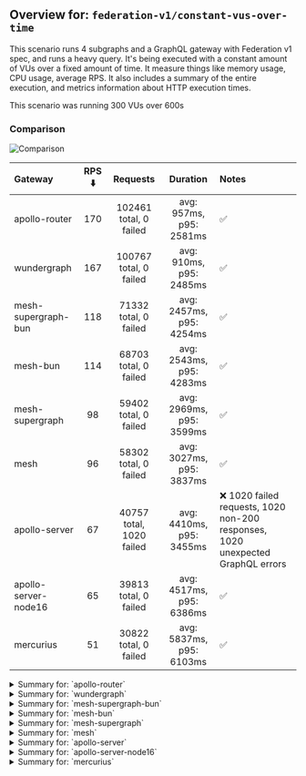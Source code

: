 ## Overview for: `federation-v1/constant-vus-over-time`


This scenario runs 4 subgraphs and a GraphQL gateway with Federation v1 spec, and runs a heavy query. It's being executed with a constant amount of VUs over a fixed amount of time. It measure things like memory usage, CPU usage, average RPS. It also includes a summary of the entire execution, and metrics information about HTTP execution times.


This scenario was running 300 VUs over 600s


### Comparison


<img src="https://imagedelivery.net/KYe9TScr4TldYHA48pczVg/e5e3bab5-94ac-4fb0-5c91-59d670f86000/public" alt="Comparison" />


| Gateway              | RPS ⬇️ |         Requests         |         Duration         | Notes                                                                          |
| :------------------- | :----: | :----------------------: | :----------------------: | :----------------------------------------------------------------------------- |
| apollo-router        |  170   |  102461 total, 0 failed  | avg: 957ms, p95: 2581ms  | ✅                                                                              |
| wundergraph          |  167   |  100767 total, 0 failed  | avg: 910ms, p95: 2485ms  | ✅                                                                              |
| mesh-supergraph-bun  |  118   |  71332 total, 0 failed   | avg: 2457ms, p95: 4254ms | ✅                                                                              |
| mesh-bun             |  114   |  68703 total, 0 failed   | avg: 2543ms, p95: 4283ms | ✅                                                                              |
| mesh-supergraph      |   98   |  59402 total, 0 failed   | avg: 2969ms, p95: 3599ms | ✅                                                                              |
| mesh                 |   96   |  58302 total, 0 failed   | avg: 3027ms, p95: 3837ms | ✅                                                                              |
| apollo-server        |   67   | 40757 total, 1020 failed | avg: 4410ms, p95: 3455ms | ❌ 1020 failed requests, 1020 non-200 responses, 1020 unexpected GraphQL errors |
| apollo-server-node16 |   65   |  39813 total, 0 failed   | avg: 4517ms, p95: 6386ms | ✅                                                                              |
| mercurius            |   51   |  30822 total, 0 failed   | avg: 5837ms, p95: 6103ms | ✅                                                                              |



<details>
  <summary>Summary for: `apollo-router`</summary>

  **K6 Output**




```
     ✓ response code was 200
     ✓ no graphql errors
     ✓ valid response structure

     checks.........................: 100.00% ✓ 307383     ✗ 0     
     data_received..................: 9.0 GB  15 MB/s
     data_sent......................: 122 MB  202 kB/s
     http_req_blocked...............: avg=1.27ms   min=1.74µs  med=4.3µs    max=3.51s  p(90)=6.63µs  p(95)=7.53µs 
     http_req_connecting............: avg=885.77µs min=0s      med=0s       max=3.51s  p(90)=0s      p(95)=0s     
     http_req_duration..............: avg=957.21ms min=10.9ms  med=719.85ms max=8.9s   p(90)=2.08s   p(95)=2.58s  
       { expected_response:true }...: avg=957.21ms min=10.9ms  med=719.85ms max=8.9s   p(90)=2.08s   p(95)=2.58s  
     http_req_failed................: 0.00%   ✓ 0          ✗ 102461
     http_req_receiving.............: avg=387.7ms  min=22.63µs med=91.18µs  max=8.64s  p(90)=1.45s   p(95)=2.03s  
     http_req_sending...............: avg=22.84ms  min=7.49µs  med=21.21µs  max=4.91s  p(90)=51.14µs p(95)=10.49ms
     http_req_tls_handshaking.......: avg=0s       min=0s      med=0s       max=0s     p(90)=0s      p(95)=0s     
     http_req_waiting...............: avg=546.66ms min=9.24ms  med=510.11ms max=2.55s  p(90)=970.3ms p(95)=1.14s  
     http_reqs......................: 102461  170.505144/s
     iteration_duration.............: avg=1.74s    min=23.97ms med=1.41s    max=13.25s p(90)=3.68s   p(95)=4.5s   
     iterations.....................: 102461  170.505144/s
     vus............................: 300     min=300      max=300 
     vus_max........................: 300     min=300      max=300 
```


**Performance Overview**


<img src="https://imagedelivery.net/KYe9TScr4TldYHA48pczVg/dbd85eac-e8c4-4821-41fe-cac9f1821e00/public" alt="Performance Overview" />


**Subgraphs Overview**


<img src="https://imagedelivery.net/KYe9TScr4TldYHA48pczVg/fc412d31-160c-4100-5813-11ec1b288e00/public" alt="Subgraphs Overview" />


**HTTP Overview**


<img src="https://imagedelivery.net/KYe9TScr4TldYHA48pczVg/797f5da1-a0d0-49a7-7e4e-c41408e47300/public" alt="HTTP Overview" />


  </details>

<details>
  <summary>Summary for: `wundergraph`</summary>

  **K6 Output**




```
     ✓ response code was 200
     ✓ no graphql errors
     ✓ valid response structure

     checks.........................: 100.00% ✓ 302301     ✗ 0     
     data_received..................: 8.8 GB  15 MB/s
     data_sent......................: 120 MB  199 kB/s
     http_req_blocked...............: avg=2.02ms   min=1.37µs  med=3.48µs   max=3.36s  p(90)=5.35µs  p(95)=6.52µs
     http_req_connecting............: avg=1.61ms   min=0s      med=0s       max=3.36s  p(90)=0s      p(95)=0s    
     http_req_duration..............: avg=909.81ms min=9.14ms  med=723.57ms max=6.75s  p(90)=1.97s   p(95)=2.48s 
       { expected_response:true }...: avg=909.81ms min=9.14ms  med=723.57ms max=6.75s  p(90)=1.97s   p(95)=2.48s 
     http_req_failed................: 0.00%   ✓ 0          ✗ 100767
     http_req_receiving.............: avg=341.99ms min=22.2µs  med=82.16µs  max=6.51s  p(90)=1.34s   p(95)=1.96s 
     http_req_sending...............: avg=24.11ms  min=7.46µs  med=15.28µs  max=4.82s  p(90)=41.36µs p(95)=2.29ms
     http_req_tls_handshaking.......: avg=0s       min=0s      med=0s       max=0s     p(90)=0s      p(95)=0s    
     http_req_waiting...............: avg=543.7ms  min=8.84ms  med=502.99ms max=3.72s  p(90)=1s      p(95)=1.17s 
     http_reqs......................: 100767  167.717847/s
     iteration_duration.............: avg=1.77s    min=20.75ms med=1.46s    max=12.35s p(90)=3.71s   p(95)=4.48s 
     iterations.....................: 100767  167.717847/s
     vus............................: 300     min=300      max=300 
     vus_max........................: 300     min=300      max=300 
```


**Performance Overview**


<img src="https://imagedelivery.net/KYe9TScr4TldYHA48pczVg/9f153270-e1f9-4197-25b8-c1850c2c3600/public" alt="Performance Overview" />


**Subgraphs Overview**


<img src="https://imagedelivery.net/KYe9TScr4TldYHA48pczVg/0ebf840e-d36a-4c74-fa07-ce8ba33ecc00/public" alt="Subgraphs Overview" />


**HTTP Overview**


<img src="https://imagedelivery.net/KYe9TScr4TldYHA48pczVg/96e23b5e-0f58-4595-f512-a5fc04f37b00/public" alt="HTTP Overview" />


  </details>

<details>
  <summary>Summary for: `mesh-supergraph-bun`</summary>

  **K6 Output**




```
     ✓ response code was 200
     ✓ no graphql errors
     ✓ valid response structure

     checks.........................: 100.00% ✓ 213996     ✗ 0    
     data_received..................: 6.3 GB  10 MB/s
     data_sent......................: 85 MB   141 kB/s
     http_req_blocked...............: avg=58.4µs  min=1.36µs   med=3.11µs  max=223.42ms p(90)=5.19µs p(95)=6.27µs  
     http_req_connecting............: avg=27.13µs min=0s       med=0s      max=19.64ms  p(90)=0s     p(95)=0s      
     http_req_duration..............: avg=2.45s   min=156.02ms med=2.17s   max=5.14s    p(90)=4.03s  p(95)=4.25s   
       { expected_response:true }...: avg=2.45s   min=156.02ms med=2.17s   max=5.14s    p(90)=4.03s  p(95)=4.25s   
     http_req_failed................: 0.00%   ✓ 0          ✗ 71332
     http_req_receiving.............: avg=16.91ms min=25.35µs  med=68.54µs max=1.73s    p(90)=2.47ms p(95)=98.02ms 
     http_req_sending...............: avg=1.5ms   min=7.75µs   med=14.17µs max=654.83ms p(90)=33.7µs p(95)=142.73µs
     http_req_tls_handshaking.......: avg=0s      min=0s       med=0s      max=0s       p(90)=0s     p(95)=0s      
     http_req_waiting...............: avg=2.43s   min=155.91ms med=2.16s   max=4.91s    p(90)=4.02s  p(95)=4.24s   
     http_reqs......................: 71332   118.597664/s
     iteration_duration.............: avg=2.52s   min=165.27ms med=2.22s   max=5.28s    p(90)=4.12s  p(95)=4.36s   
     iterations.....................: 71332   118.597664/s
     vus............................: 115     min=115      max=300
     vus_max........................: 300     min=300      max=300
```


**Performance Overview**


<img src="https://imagedelivery.net/KYe9TScr4TldYHA48pczVg/1ad91dd5-4560-43ad-b753-b25765ef3500/public" alt="Performance Overview" />


**Subgraphs Overview**


<img src="https://imagedelivery.net/KYe9TScr4TldYHA48pczVg/6a3df595-dff5-4436-871a-7883862e5900/public" alt="Subgraphs Overview" />


**HTTP Overview**


<img src="https://imagedelivery.net/KYe9TScr4TldYHA48pczVg/b3f10d8f-9d31-48f5-9658-657f1f9ada00/public" alt="HTTP Overview" />


  </details>

<details>
  <summary>Summary for: `mesh-bun`</summary>

  **K6 Output**




```
     ✓ response code was 200
     ✓ no graphql errors
     ✓ valid response structure

     checks.........................: 100.00% ✓ 206109     ✗ 0    
     data_received..................: 6.0 GB  10 MB/s
     data_sent......................: 82 MB   136 kB/s
     http_req_blocked...............: avg=47.79µs min=1.14µs   med=2.82µs  max=311.97ms p(90)=4.57µs  p(95)=5.49µs  
     http_req_connecting............: avg=18.77µs min=0s       med=0s      max=33.07ms  p(90)=0s      p(95)=0s      
     http_req_duration..............: avg=2.54s   min=305.63ms med=2.18s   max=5.22s    p(90)=4.09s   p(95)=4.28s   
       { expected_response:true }...: avg=2.54s   min=305.63ms med=2.18s   max=5.22s    p(90)=4.09s   p(95)=4.28s   
     http_req_failed................: 0.00%   ✓ 0          ✗ 68703
     http_req_receiving.............: avg=24.56ms min=27.16µs  med=63.01µs max=1.52s    p(90)=17.6ms  p(95)=184.35ms
     http_req_sending...............: avg=1.94ms  min=6.78µs   med=13.36µs max=1.04s    p(90)=29.76µs p(95)=141.75µs
     http_req_tls_handshaking.......: avg=0s      min=0s       med=0s      max=0s       p(90)=0s      p(95)=0s      
     http_req_waiting...............: avg=2.51s   min=302.96ms med=2.16s   max=5.21s    p(90)=4.08s   p(95)=4.26s   
     http_reqs......................: 68703   114.133969/s
     iteration_duration.............: avg=2.62s   min=324.4ms  med=2.24s   max=5.54s    p(90)=4.19s   p(95)=4.39s   
     iterations.....................: 68703   114.133969/s
     vus............................: 22      min=22       max=300
     vus_max........................: 300     min=300      max=300
```


**Performance Overview**


<img src="https://imagedelivery.net/KYe9TScr4TldYHA48pczVg/78f7fe49-2230-4280-1742-7137aa529c00/public" alt="Performance Overview" />


**Subgraphs Overview**


<img src="https://imagedelivery.net/KYe9TScr4TldYHA48pczVg/4ba5f20f-f710-49c1-01ad-73f360508200/public" alt="Subgraphs Overview" />


**HTTP Overview**


<img src="https://imagedelivery.net/KYe9TScr4TldYHA48pczVg/586d4a80-962e-4dd2-7a8d-701bdebc5200/public" alt="HTTP Overview" />


  </details>

<details>
  <summary>Summary for: `mesh-supergraph`</summary>

  **K6 Output**




```
     ✓ response code was 200
     ✓ no graphql errors
     ✓ valid response structure

     checks.........................: 100.00% ✓ 178206    ✗ 0    
     data_received..................: 5.2 GB  8.7 MB/s
     data_sent......................: 71 MB   117 kB/s
     http_req_blocked...............: avg=75.7µs  min=1.39µs  med=4.21µs  max=271.87ms p(90)=6.52µs  p(95)=7.55µs  
     http_req_connecting............: avg=54.69µs min=0s      med=0s      max=27.18ms  p(90)=0s      p(95)=0s      
     http_req_duration..............: avg=2.96s   min=1.51s   med=2.94s   max=7.96s    p(90)=3.43s   p(95)=3.59s   
       { expected_response:true }...: avg=2.96s   min=1.51s   med=2.94s   max=7.96s    p(90)=3.43s   p(95)=3.59s   
     http_req_failed................: 0.00%   ✓ 0         ✗ 59402
     http_req_receiving.............: avg=10.47ms min=32.23µs med=84.46µs max=1.14s    p(90)=6.27ms  p(95)=40.86ms 
     http_req_sending...............: avg=1.1ms   min=8.05µs  med=19.78µs max=893.03ms p(90)=38.63µs p(95)=134.25µs
     http_req_tls_handshaking.......: avg=0s      min=0s      med=0s      max=0s       p(90)=0s      p(95)=0s      
     http_req_waiting...............: avg=2.95s   min=1.51s   med=2.93s   max=7.96s    p(90)=3.42s   p(95)=3.57s   
     http_reqs......................: 59402   98.647898/s
     iteration_duration.............: avg=3.03s   min=1.53s   med=3s      max=7.98s    p(90)=3.53s   p(95)=3.71s   
     iterations.....................: 59402   98.647898/s
     vus............................: 128     min=128     max=300
     vus_max........................: 300     min=300     max=300
```


**Performance Overview**


<img src="https://imagedelivery.net/KYe9TScr4TldYHA48pczVg/e306bf2b-9712-4c65-4f3a-c4d61381bf00/public" alt="Performance Overview" />


**Subgraphs Overview**


<img src="https://imagedelivery.net/KYe9TScr4TldYHA48pczVg/db72b0fe-4a7b-4f41-5523-0481651fda00/public" alt="Subgraphs Overview" />


**HTTP Overview**


<img src="https://imagedelivery.net/KYe9TScr4TldYHA48pczVg/f73c8476-7350-4c11-df5e-d49f060d4c00/public" alt="HTTP Overview" />


  </details>

<details>
  <summary>Summary for: `mesh`</summary>

  **K6 Output**




```
     ✓ response code was 200
     ✓ no graphql errors
     ✓ valid response structure

     checks.........................: 100.00% ✓ 174906    ✗ 0    
     data_received..................: 5.1 GB  8.5 MB/s
     data_sent......................: 69 MB   115 kB/s
     http_req_blocked...............: avg=112.2µs min=1.3µs   med=3.5µs   max=346.38ms p(90)=5.49µs  p(95)=6.45µs  
     http_req_connecting............: avg=72.15µs min=0s      med=0s      max=63.83ms  p(90)=0s      p(95)=0s      
     http_req_duration..............: avg=3.02s   min=1.31s   med=3.03s   max=7.74s    p(90)=3.65s   p(95)=3.83s   
       { expected_response:true }...: avg=3.02s   min=1.31s   med=3.03s   max=7.74s    p(90)=3.65s   p(95)=3.83s   
     http_req_failed................: 0.00%   ✓ 0         ✗ 58302
     http_req_receiving.............: avg=8.84ms  min=31.63µs med=73.4µs  max=820.59ms p(90)=4.5ms   p(95)=29.37ms 
     http_req_sending...............: avg=1.02ms  min=7.48µs  med=15.73µs max=628.4ms  p(90)=33.36µs p(95)=117.37µs
     http_req_tls_handshaking.......: avg=0s      min=0s      med=0s      max=0s       p(90)=0s      p(95)=0s      
     http_req_waiting...............: avg=3.01s   min=1.31s   med=3.02s   max=7.74s    p(90)=3.64s   p(95)=3.82s   
     http_reqs......................: 58302   96.824932/s
     iteration_duration.............: avg=3.09s   min=1.35s   med=3.09s   max=7.75s    p(90)=3.74s   p(95)=3.92s   
     iterations.....................: 58302   96.824932/s
     vus............................: 85      min=85      max=300
     vus_max........................: 300     min=300     max=300
```


**Performance Overview**


<img src="https://imagedelivery.net/KYe9TScr4TldYHA48pczVg/f587e105-2371-45dd-6ca3-73bd682dc800/public" alt="Performance Overview" />


**Subgraphs Overview**


<img src="https://imagedelivery.net/KYe9TScr4TldYHA48pczVg/801820b7-294b-468e-6638-3d227fabfd00/public" alt="Subgraphs Overview" />


**HTTP Overview**


<img src="https://imagedelivery.net/KYe9TScr4TldYHA48pczVg/4befed95-aa9c-43cb-90fe-0cf65d1d5300/public" alt="HTTP Overview" />


  </details>

<details>
  <summary>Summary for: `apollo-server`</summary>

  **K6 Output**




```
     ✗ response code was 200
      ↳  97% — ✓ 39737 / ✗ 1020
     ✗ no graphql errors
      ↳  97% — ✓ 39737 / ✗ 1020
     ✓ valid response structure

     checks.........................: 98.31% ✓ 119211    ✗ 2040 
     data_received..................: 3.5 GB 5.8 MB/s
     data_sent......................: 48 MB  80 kB/s
     http_req_blocked...............: avg=320.13µs min=1.27µs   med=3.11µs  max=165.49ms p(90)=5.24µs   p(95)=8.36µs  
     http_req_connecting............: avg=301.54µs min=0s       med=0s      max=156.87ms p(90)=0s       p(95)=0s      
     http_req_duration..............: avg=4.41s    min=218.18ms med=2.95s   max=1m0s     p(90)=3.26s    p(95)=3.45s   
       { expected_response:true }...: avg=2.98s    min=218.18ms med=2.94s   max=59.28s   p(90)=3.16s    p(95)=3.36s   
     http_req_failed................: 2.50%  ✓ 1020      ✗ 39737
     http_req_receiving.............: avg=197.49µs min=0s       med=92.71µs max=269.97ms p(90)=135.61µs p(95)=172.02µs
     http_req_sending...............: avg=112.33µs min=7.98µs   med=15.69µs max=143.24ms p(90)=30.55µs  p(95)=47.04µs 
     http_req_tls_handshaking.......: avg=0s       min=0s       med=0s      max=0s       p(90)=0s       p(95)=0s      
     http_req_waiting...............: avg=4.4s     min=218.05ms med=2.95s   max=1m0s     p(90)=3.26s    p(95)=3.45s   
     http_reqs......................: 40757  67.662236/s
     iteration_duration.............: avg=4.42s    min=230.16ms med=2.96s   max=1m0s     p(90)=3.27s    p(95)=3.46s   
     iterations.....................: 40757  67.662236/s
     vus............................: 60     min=60      max=300
     vus_max........................: 300    min=300     max=300
```


**Performance Overview**


<img src="https://imagedelivery.net/KYe9TScr4TldYHA48pczVg/ea7f2cdc-c2b2-4b1c-de5f-b3f586472400/public" alt="Performance Overview" />


**Subgraphs Overview**


<img src="https://imagedelivery.net/KYe9TScr4TldYHA48pczVg/85f7aa18-f111-48ca-f8b5-5f4685624c00/public" alt="Subgraphs Overview" />


**HTTP Overview**


<img src="https://imagedelivery.net/KYe9TScr4TldYHA48pczVg/fe11d54f-c54e-47a2-839d-15c48f715300/public" alt="HTTP Overview" />


  </details>

<details>
  <summary>Summary for: `apollo-server-node16`</summary>

  **K6 Output**




```
     ✓ response code was 200
     ✓ no graphql errors
     ✓ valid response structure

     checks.........................: 100.00% ✓ 119439    ✗ 0    
     data_received..................: 3.5 GB  5.8 MB/s
     data_sent......................: 47 MB   78 kB/s
     http_req_blocked...............: avg=37.03µs  min=1.28µs   med=2.87µs  max=37.82ms  p(90)=4.7µs    p(95)=5.64µs  
     http_req_connecting............: avg=30.77µs  min=0s       med=0s      max=22.36ms  p(90)=0s       p(95)=0s      
     http_req_duration..............: avg=4.51s    min=351.91ms med=4.26s   max=9.97s    p(90)=5.94s    p(95)=6.38s   
       { expected_response:true }...: avg=4.51s    min=351.91ms med=4.26s   max=9.97s    p(90)=5.94s    p(95)=6.38s   
     http_req_failed................: 0.00%   ✓ 0         ✗ 39813
     http_req_receiving.............: avg=1.69ms   min=35.64µs  med=88.38µs max=785.06ms p(90)=162.63µs p(95)=614.41µs
     http_req_sending...............: avg=197.33µs min=7.8µs    med=14.47µs max=641.12ms p(90)=29.28µs  p(95)=41.02µs 
     http_req_tls_handshaking.......: avg=0s       min=0s       med=0s      max=0s       p(90)=0s       p(95)=0s      
     http_req_waiting...............: avg=4.51s    min=351.77ms med=4.25s   max=9.97s    p(90)=5.94s    p(95)=6.37s   
     http_reqs......................: 39813   65.987246/s
     iteration_duration.............: avg=4.53s    min=358.23ms med=4.27s   max=9.98s    p(90)=5.97s    p(95)=6.41s   
     iterations.....................: 39813   65.987246/s
     vus............................: 56      min=56      max=300
     vus_max........................: 300     min=300     max=300
```


**Performance Overview**


<img src="https://imagedelivery.net/KYe9TScr4TldYHA48pczVg/d9fda94d-5dc3-48af-7110-cf16bde92300/public" alt="Performance Overview" />


**Subgraphs Overview**


<img src="https://imagedelivery.net/KYe9TScr4TldYHA48pczVg/7a3cc317-0944-463c-00f1-89ac09bdde00/public" alt="Subgraphs Overview" />


**HTTP Overview**


<img src="https://imagedelivery.net/KYe9TScr4TldYHA48pczVg/d9fca3da-3dc1-4296-98b9-a6f48b44a400/public" alt="HTTP Overview" />


  </details>

<details>
  <summary>Summary for: `mercurius`</summary>

  **K6 Output**




```
     ✓ response code was 200
     ✓ no graphql errors
     ✓ valid response structure

     checks.........................: 100.00% ✓ 92466    ✗ 0    
     data_received..................: 2.7 GB  4.5 MB/s
     data_sent......................: 37 MB   61 kB/s
     http_req_blocked...............: avg=280.75µs min=1.45µs   med=3.9µs    max=38.85ms  p(90)=5.43µs   p(95)=6.07µs  
     http_req_connecting............: avg=275.07µs min=0s       med=0s       max=38.8ms   p(90)=0s       p(95)=0s      
     http_req_duration..............: avg=5.83s    min=565.11ms med=5.89s    max=12.67s   p(90)=6.03s    p(95)=6.1s    
       { expected_response:true }...: avg=5.83s    min=565.11ms med=5.89s    max=12.67s   p(90)=6.03s    p(95)=6.1s    
     http_req_failed................: 0.00%   ✓ 0        ✗ 30822
     http_req_receiving.............: avg=464.76µs min=35.85µs  med=100.23µs max=269.53ms p(90)=137.94µs p(95)=157.06µs
     http_req_sending...............: avg=43.28µs  min=8.53µs   med=22.37µs  max=28.7ms   p(90)=33.31µs  p(95)=37.7µs  
     http_req_tls_handshaking.......: avg=0s       min=0s       med=0s       max=0s       p(90)=0s       p(95)=0s      
     http_req_waiting...............: avg=5.83s    min=564.14ms med=5.89s    max=12.66s   p(90)=6.03s    p(95)=6.1s    
     http_reqs......................: 30822   51.21307/s
     iteration_duration.............: avg=5.84s    min=613.65ms med=5.9s     max=12.71s   p(90)=6.05s    p(95)=6.11s   
     iterations.....................: 30822   51.21307/s
     vus............................: 161     min=161    max=300
     vus_max........................: 300     min=300    max=300
```


**Performance Overview**


<img src="https://imagedelivery.net/KYe9TScr4TldYHA48pczVg/79a98c6e-eb34-47cc-7dbd-a1557143b300/public" alt="Performance Overview" />


**Subgraphs Overview**


<img src="https://imagedelivery.net/KYe9TScr4TldYHA48pczVg/1d7bdd36-9f23-4a7d-6185-8ff6b252b200/public" alt="Subgraphs Overview" />


**HTTP Overview**


<img src="https://imagedelivery.net/KYe9TScr4TldYHA48pczVg/688d0fa0-3f4b-46d4-0af7-0269d162ad00/public" alt="HTTP Overview" />


  </details>
